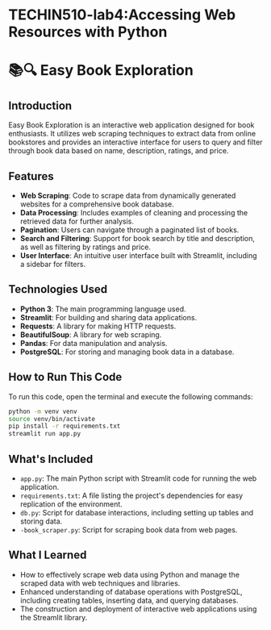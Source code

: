 # TECHIN510-lab4:Accessing Web Resources with Python

# 📚🔍 Easy Book Exploration 
## Introduction
Easy Book Exploration is an interactive web application designed for book enthusiasts. It utilizes web scraping techniques to extract data from online bookstores and provides an interactive interface for users to query and filter through book data based on name, description, ratings, and price. 

## Features
- **Web Scraping**: Code to scrape data from dynamically generated websites for a comprehensive book database.
- **Data Processing**: Includes examples of cleaning and processing the retrieved data for further analysis.
- **Pagination**: Users can navigate through a paginated list of books.
- **Search and Filtering**: Support for book search by title and description, as well as filtering by ratings and price.
- **User Interface**: An intuitive user interface built with Streamlit, including a sidebar for filters.

## Technologies Used
- **Python 3**: The main programming language used.
- **Streamlit**: For building and sharing data applications.
- **Requests**: A library for making HTTP requests.
- **BeautifulSoup**: A library for web scraping.
- **Pandas**: For data manipulation and analysis.
- **PostgreSQL**: For storing and managing book data in a database.

## How to Run This Code
To run this code, open the terminal and execute the following commands:
```bash
python -m venv venv
source venv/bin/activate
pip install -r requirements.txt
streamlit run app.py
```

## What's Included
- `app.py`: The main Python script with Streamlit code for running the web application.
- `requirements.txt`: A file listing the project's dependencies for easy replication of the environment.
- `db.py`: Script for database interactions, including setting up tables and storing data.
- `-book_scraper.py`: Script for scraping book data from web pages.

## What I Learned
- How to effectively scrape web data using Python and manage the scraped data with web techniques and libraries.
- Enhanced understanding of database operations with PostgreSQL, including creating tables, inserting data, and querying databases.
- The construction and deployment of interactive web applications using the Streamlit library.
